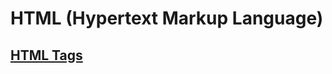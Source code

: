 # HTML (Hypertext Markup Language)


##  <a href="https://theswapnilzambare.github.io/Web_Devlopment/HTML/HTML_Tags/" target="_blank" >HTML Tags</a>



